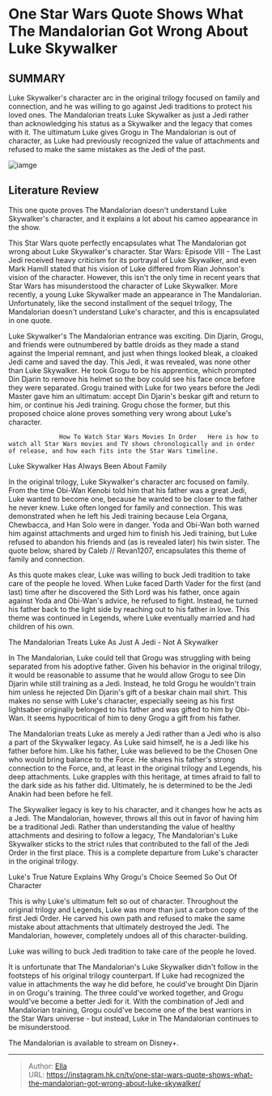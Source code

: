 # One Star Wars Quote Shows What The Mandalorian Got Wrong About Luke Skywalker


## SUMMARY 



  Luke Skywalker&#39;s character arc in the original trilogy focused on family and connection, and he was willing to go against Jedi traditions to protect his loved ones.   The Mandalorian treats Luke Skywalker as just a Jedi rather than acknowledging his status as a Skywalker and the legacy that comes with it.   The ultimatum Luke gives Grogu in The Mandalorian is out of character, as Luke had previously recognized the value of attachments and refused to make the same mistakes as the Jedi of the past.  

![iamge](https://static1.srcdn.com/wordpress/wp-content/uploads/2021/01/Mark-Hamill-as-Luke-Skywalker-in-Star-Wars-The-Mandalorian.jpg)

## Literature Review
This one quote proves The Mandalorian doesn&#39;t understand Luke Skywalker&#39;s character, and it explains a lot about his cameo appearance in the show.




This Star Wars quote perfectly encapsulates what The Mandalorian got wrong about Luke Skywalker&#39;s character. Star Wars: Episode VIII - The Last Jedi received heavy criticism for its portrayal of Luke Skywalker, and even Mark Hamill stated that his vision of Luke differed from Rian Johnson&#39;s vision of the character. However, this isn&#39;t the only time in recent years that Star Wars has misunderstood the character of Luke Skywalker. More recently, a young Luke Skywalker made an appearance in The Mandalorian. Unfortunately, like the second installment of the sequel trilogy, The Mandalorian doesn&#39;t understand Luke&#39;s character, and this is encapsulated in one quote.




Luke Skywalker&#39;s The Mandalorian entrance was exciting. Din Djarin, Grogu, and friends were outnumbered by battle droids as they made a stand against the Imperial remnant, and just when things looked bleak, a cloaked Jedi came and saved the day. This Jedi, it was revealed, was none other than Luke Skywalker. He took Grogu to be his apprentice, which prompted Din Djarin to remove his helmet so the boy could see his face once before they were separated. Grogu trained with Luke for two years before the Jedi Master gave him an ultimatum: accept Din Djarin&#39;s beskar gift and return to him, or continue his Jedi training. Grogu chose the former, but this proposed choice alone proves something very wrong about Luke&#39;s character.

                  How To Watch Star Wars Movies In Order   Here is how to watch all Star Wars movies and TV shows chronologically and in order of release, and how each fits into the Star Wars timeline.    


 Luke Skywalker Has Always Been About Family 
          




In the original trilogy, Luke Skywalker&#39;s character arc focused on family. From the time Obi-Wan Kenobi told him that his father was a great Jedi, Luke wanted to become one, because he wanted to be closer to the father he never knew. Luke often longed for family and connection. This was demonstrated when he left his Jedi training because Leia Organa, Chewbacca, and Han Solo were in danger. Yoda and Obi-Wan both warned him against attachments and urged him to finish his Jedi training, but Luke refused to abandon his friends and (as is revealed later) his twin sister. The quote below, shared by Caleb // Revan1207, encapsulates this theme of family and connection.


 

As this quote makes clear, Luke was willing to buck Jedi tradition to take care of the people he loved. When Luke faced Darth Vader for the first (and last) time after he discovered the Sith Lord was his father, once again against Yoda and Obi-Wan&#39;s advice, he refused to fight. Instead, he turned his father back to the light side by reaching out to his father in love. This theme was continued in Legends, where Luke eventually married and had children of his own.






 The Mandalorian Treats Luke As Just A Jedi - Not A Skywalker 
          

In The Mandalorian, Luke could tell that Grogu was struggling with being separated from his adoptive father. Given his behavior in the original trilogy, it would be reasonable to assume that he would allow Grogu to see Din Djarin while still training as a Jedi. Instead, he told Grogu he wouldn&#39;t train him unless he rejected Din Djarin&#39;s gift of a beskar chain mail shirt. This makes no sense with Luke&#39;s character, especially seeing as his first lightsaber originally belonged to his father and was gifted to him by Obi-Wan. It seems hypocritical of him to deny Grogu a gift from his father.

The Mandalorian treats Luke as merely a Jedi rather than a Jedi who is also a part of the Skywalker legacy. As Luke said himself, he is a Jedi like his father before him. Like his father, Luke was believed to be the Chosen One who would bring balance to the Force. He shares his father&#39;s strong connection to the Force, and, at least in the original trilogy and Legends, his deep attachments. Luke grapples with this heritage, at times afraid to fall to the dark side as his father did. Ultimately, he is determined to be the Jedi Anakin had been before he fell.




The Skywalker legacy is key to his character, and it changes how he acts as a Jedi. The Mandalorian, however, throws all this out in favor of having him be a traditional Jedi. Rather than understanding the value of healthy attachments and desiring to follow a legacy, The Mandalorian&#39;s Luke Skywalker sticks to the strict rules that contributed to the fall of the Jedi Order in the first place. This is a complete departure from Luke&#39;s character in the original trilogy.



 Luke&#39;s True Nature Explains Why Grogu&#39;s Choice Seemed So Out Of Character 
         

This is why Luke&#39;s ultimatum felt so out of character. Throughout the original trilogy and Legends, Luke was more than just a carbon copy of the first Jedi Order. He carved his own path and refused to make the same mistake about attachments that ultimately destroyed the Jedi. The Mandalorian, however, completely undoes all of this character-building.






Luke was willing to buck Jedi tradition to take care of the people he loved.




It is unfortunate that The Mandalorian&#39;s Luke Skywalker didn&#39;t follow in the footsteps of his original trilogy counterpart. If Luke had recognized the value in attachments the way he did before, he could&#39;ve brought Din Djarin in on Grogu&#39;s training. The three could&#39;ve worked together, and Grogu would&#39;ve become a better Jedi for it. With the combination of Jedi and Mandalorian training, Grogu could&#39;ve become one of the best warriors in the Star Wars universe - but instead, Luke in The Mandalorian continues to be misunderstood.



The Mandalorian is available to stream on Disney&#43;.









---

> Author: [Ella](https://instagram.hk.cn/)  
> URL: https://instagram.hk.cn/tv/one-star-wars-quote-shows-what-the-mandalorian-got-wrong-about-luke-skywalker/  

